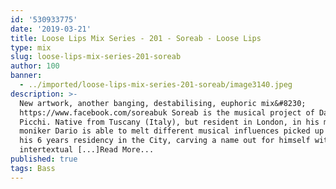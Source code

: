```yaml
---
id: '530933775'
date: '2019-03-21'
title: Loose Lips Mix Series - 201 - Soreab - Loose Lips
type: mix
slug: loose-lips-mix-series-201-soreab
author: 100
banner:
  - ../imported/loose-lips-mix-series-201-soreab/image3140.jpeg
description: >-
  New artwork, another banging, destabilising, euphoric mix&#8230;
  https://www.facebook.com/soreabuk Soreab is the musical project of Dario
  Picchi. Native from Tuscany (Italy), but resident in London, in his main
  moniker Dario is able to melt different musical influences picked up during
  his 6 years residency in the City, carving a name out for himself with his
  intertextual [...]Read More...
published: true
tags: Bass
---
```

